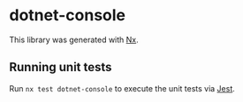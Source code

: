 # dotnet-console

This library was generated with [Nx](https://nx.dev).

## Running unit tests

Run `nx test dotnet-console` to execute the unit tests via [Jest](https://jestjs.io).
